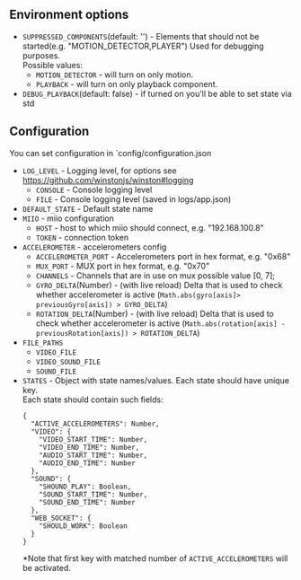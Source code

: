 ## Environment options
- `SUPPRESSED_COMPONENTS`(default: '') - Elements that should not be started(e.g. "MOTION_DETECTOR,PLAYER") Used for debugging purposes.<br>
Possible values: <br>
  - `MOTION_DETECTOR` - will turn on only motion.
  - `PLAYBACK` - will turn on only playback component.
- `DEBUG_PLAYBACK`(default: false) - if turned on you'll be able to set state via std

## Configuration
You can set configuration in `config/configuration.json
- `LOG_LEVEL` - Logging level, for options see https://github.com/winstonjs/winston#logging 
  - `CONSOLE` - Console logging level
  - `FILE` - Console logging level (saved in logs/app.json)
- `DEFAULT_STATE` - Default state name
- `MIIO` - miio configuration
  - `HOST` - host to which miio should connect, e.g. "192.168.100.8"
  - `TOKEN` - connection token
- `ACCELEROMETER` - accelerometers config
    - `ACCELEROMETER_PORT` - Accelerometers port in hex format, e.g. "0x68"
    - `MUX_PORT` - MUX port in hex format, e.g. "0x70"
    - `CHANNELS` - Channels that are in use on mux possible value [0, 7];
    - `GYRO_DELTA`(Number) - (with live reload) Delta that is used to check whether accelerometer is active (`Math.abs(gyro[axis]> previousGyro[axis]) > GYRO_DELTA`)
    - `ROTATION_DELTA`(Number) - (with live reload) Delta that is used to check whether accelerometer is active (`Math.abs(rotation[axis] - previousRotation[axis]) > ROTATION_DELTA`)
- `FILE_PATHS`
  - `VIDEO_FILE`
  - `VIDEO_SOUND_FILE`
  - `SOUND_FILE`
- `STATES` - Object with state names/values. Each state should have unique key.<br>
Each state should contain such fields:
  ```
  {
    "ACTIVE_ACCELEROMETERS": Number,
    "VIDEO": {
      "VIDEO_START_TIME": Number,
      "VIDEO_END_TIME": Number,
      "AUDIO_START_TIME": Number,
      "AUDIO_END_TIME": Number
    },
    "SOUND": {
      "SHOUND_PLAY": Boolean,
      "SOUND_START_TIME": Number,
      "SOUND_END_TIME": Number
    },
    "WEB_SOCKET": {
      "SHOULD_WORK": Boolean
    }
  }
  ```
  *Note that first key with matched number of `ACTIVE_ACCELEROMETERS` will be activated.
 